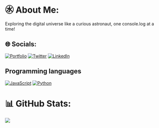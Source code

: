 # ㊌ About Me:
Exploring the digital universe like a curious astronaut, one console.log at a time!

## 🌐 Socials:

   [![Portfolio](https://img.shields.io/badge/-Portfolio-black?style=for-the-badge&logoColor=white&logo=portfolio&logoWidth=20&logoHeight=20&labelPadding=2px)](https://google.com/)
   [![Twitter](https://img.shields.io/badge/-Twitter-blue?style=for-the-badge&logo=twitter&logoColor=white&logoWidth=20&logoHeight=20&labelPadding=2px)](https://twitter.com/vivekx01)
   [![LinkedIn](https://img.shields.io/badge/-LinkedIn-blue?style=for-the-badge&logo=linkedin&logoColor=white&logoWidth=20&logoHeight=20&labelPadding=2px)](https://www.linkedin.com/in/vivekx01/)

## Programming languages

 [![JavaScript](https://img.shields.io/badge/-JavaScript-F7DF1E?style=for-the-badge&logoColor=black&logo=javascript&logoWidth=20&logoHeight=20&labelPadding=2px)]()
 [![Python](https://img.shields.io/badge/-Python-3776AB?style=for-the-badge&logo=python&logoColor=white&logoWidth=20&logoHeight=20&labelPadding=2px)]()


# 📊 GitHub Stats:

![](https://github-readme-streak-stats.herokuapp.com/?user=vivekx01&theme=highcontrast&hide_border=false)<br/>



<!-- Proudly created with GPRM ( https://gprm.itsvg.in ) -->




